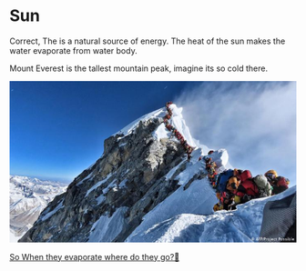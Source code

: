 # Sun

Correct, The is a natural source of energy. The heat of the sun makes the water evaporate from water body. 

Mount Everest is the tallest mountain peak, imagine its so cold there.

![Sun%20b688f255832f495dae49cc9d6bfa01ec/Untitled.png](Sun%20b688f255832f495dae49cc9d6bfa01ec/Untitled.png)

[So When they evaporate where do they go?🤔](Sun%20b688f255832f495dae49cc9d6bfa01ec/So%20When%20they%20evaporate%20where%20do%20they%20go%2050321e4b4f16428bb74f08eea399b8ed.md)